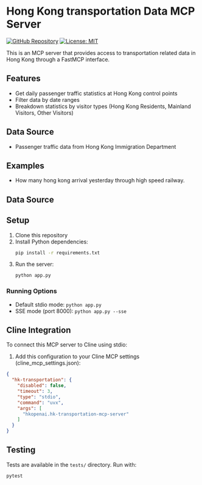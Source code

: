# Hong Kong transportation Data MCP Server

[![GitHub Repository](https://img.shields.io/badge/GitHub-Repository-blue.svg)](https://github.com/hkopenai/hk-transportation-mcp-server)
[![License: MIT](https://img.shields.io/badge/License-MIT-yellow.svg)](https://opensource.org/licenses/MIT)

This is an MCP server that provides access to transportation related data in Hong Kong through a FastMCP interface.

## Features

- Get daily passenger traffic statistics at Hong Kong control points
- Filter data by date ranges
- Breakdown statistics by visitor types (Hong Kong Residents, Mainland Visitors, Other Visitors)

## Data Source

- Passenger traffic data from Hong Kong Immigration Department

## Examples

* How many hong kong arrival yesterday through high speed railway.

## Data Source

## Setup

1. Clone this repository
2. Install Python dependencies:
   ```bash
   pip install -r requirements.txt
   ```
3. Run the server:
   ```bash
   python app.py
   ```

### Running Options

- Default stdio mode: `python app.py`
- SSE mode (port 8000): `python app.py --sse`

## Cline Integration

To connect this MCP server to Cline using stdio:

1. Add this configuration to your Cline MCP settings (cline_mcp_settings.json):
```json
{
  "hk-transportation": {
    "disabled": false,
    "timeout": 3,
    "type": "stdio",
    "command": "uvx",
    "args": [
      "hkopenai.hk-transportation-mcp-server"
    ]
  }
}
```

## Testing

Tests are available in the `tests/` directory. Run with:
```bash
pytest
```
